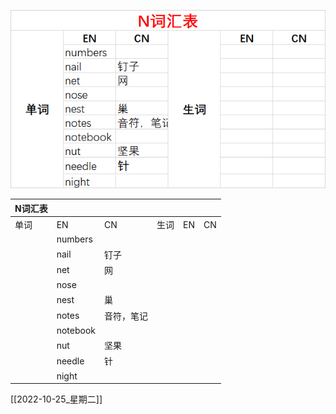 
![](https://raw.githubusercontent.com/DustOfStars/ObsPicGo/master/Gavin_Obs/20221025161827.png)


| N词汇表 |          |       |    |    |    |
|------|----------|-------|----|----|----|
| 单词   | EN       | CN    | 生词 | EN | CN |
|      | numbers  |       |    |    |    |
|      | nail     | 钉子    |    |    |    |
|      | net      | 网     |    |    |    |
|      | nose     |       |    |    |    |
|      | nest     | 巢     |    |    |    |
|      | notes    | 音符，笔记 |    |    |    |
|      | notebook |       |    |    |    |
|      | nut      | 坚果    |    |    |    |
|      | needle   | 针     |    |    |    |
|      | night    |


[[2022-10-25_星期二]]